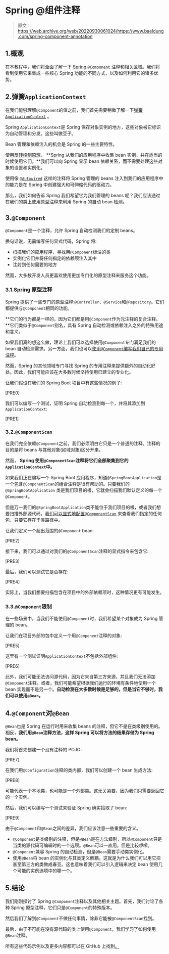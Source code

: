# Spring @组件注释

> 原文：<https://web.archive.org/web/20220930061024/https://www.baeldung.com/spring-component-annotation>

## 1.概观

在本教程中，我们将全面了解一下 [Spring `@Component`](/web/20220827110142/https://www.baeldung.com/spring-component-repository-service) 注释和相关区域。我们将看到使用它来集成一些核心 Spring 功能的不同方式，以及如何利用它的诸多优势。

## 2.弹簧`ApplicationContext`

在我们能够理解`@Component`的值之前，我们首先需要稍微了解一下[弹簧`ApplicationContext`](/web/20220827110142/https://www.baeldung.com/spring-application-context) 。

Spring `ApplicationContext`是 Spring 保存对象实例的地方，这些对象被它标识为自动管理和分发。这些叫做豆子。

Bean 管理和依赖注入的机会是 Spring 的一些主要特性。

使用[反转控制原理](/web/20220827110142/https://www.baeldung.com/inversion-control-and-dependency-injection-in-spring)， **Spring 从我们的应用程序中收集 bean 实例，并在适当的时候使用它们。**我们可以向 Spring 显示 bean 依赖关系，而不需要处理这些对象的设置和实例化。

使用像 [`@Autowired`](/web/20220827110142/https://www.baeldung.com/spring-autowire) 这样的注释将 Spring 管理的 beans 注入到我们的应用程序中的能力是在 Spring 中创建强大和可伸缩代码的驱动力。

那么，我们如何告诉 Spring 我们希望它为我们管理的 beans 呢？我们应该通过在我们的类上使用原型注释来利用 Spring 的自动 bean 检测。

## 3.`@Component`

`@Component`是一个注释，允许 Spring 自动检测我们的定制 beans。

换句话说，无需编写任何显式代码，Spring 将:

*   扫描我们的应用程序，寻找用`@Component`标注的类
*   实例化它们并将任何指定的依赖项注入其中
*   注射到任何需要的地方

然而，大多数开发人员更喜欢使用更加专门化的原型注释来服务这个功能。

### 3.1.Spring 原型注释

Spring 提供了一些专门的原型注释:`@Controller`、`@Service`和`@Repository`。它们都提供与`@Component`相同的功能。

**它们的行为都是一样的，因为它们都是用`@Component`作为元注释的复合注释。**它们类似于`@Component`别名，具有 Spring 自动检测或依赖注入之外的特殊用途和含义。

如果我们真的想这么做，理论上我们可以选择使用`@Component`专门满足我们的 bean 自动检测需求。另一方面，我们也可以[使用`@Component`编写我们自己的专用注释](/web/20220827110142/https://www.baeldung.com/java-custom-annotation)。

然而，Spring 的其他领域专门寻找 Spring 的专用注释来提供额外的自动化好处。因此，我们可能应该在大多数时候坚持使用已建立的专业化。

让我们假设在我们的 Spring Boot 项目中有这些情况的例子:

[PRE0]

我们可以编写一个测试，证明 Spring 自动检测到每一个，并将其添加到`ApplicationContext`:

[PRE1]

### 3.2.`@ComponentScan`

在我们完全依赖`@Component`之前，我们必须明白它只是一个普通的注释。注释的目的是将 beans 与其他对象(如域对象)区分开来。

然而， **Spring 使用`@ComponentScan`注释将它们全部聚集到它的`ApplicationContext`中。**

如果我们正在编写一个 Spring Boot 应用程序，知道`@SpringBootApplication`是一个包含`@ComponentScan`的组合注释是很有帮助的。只要我们的`@SpringBootApplication` 类是我们项目的根，它就会扫描我们默认定义的每一个`@Component`。

但是万一我们的`@SpringBootApplication`类不能位于我们项目的根，或者我们想要扫描外部源代码，[我们可以显式地配置`@ComponentScan`](/web/20220827110142/https://www.baeldung.com/spring-component-scanning#component-scan) 来查看我们指定的任何包，只要它存在于类路径中。

让我们定义一个超出范围的`@Component` bean:

[PRE2]

接下来，我们可以通过对我们的`@ComponentScan`注释的显式指令来包含它:

[PRE3]

最后，我们可以测试它是否存在:

[PRE4]

实际上，当我们想要扫描包含在项目中的外部依赖项时，这种情况更有可能发生。

### 3.3.`@Component`限制

在一些场景中，当我们不能使用`@Component`时，我们希望某个对象成为 Spring 管理的 bean。

让我们在项目外部的包中定义一个用`@Component`注释的对象:

[PRE5]

这里有一个测试证明`ApplicationContext`不包括外部组件:

[PRE6]

此外，我们可能无法访问源代码，因为它来自第三方来源，并且我们无法添加`@Component`注释。或者，我们可能希望根据我们运行的环境有条件地使用一个 bean 实现而不是另一个。**自动检测在大多数时候是足够的，但是当它不够时，我们可以使用`@Bean`。**

## 4.`@Component`对`@Bean`

`@Bean`也是 Spring 在运行时用来收集 beans 的注释，但它不是在类级别使用的。相反，**我们用`@Bean`注释方法，这样 Spring 可以将方法的结果存储为 Spring bean。**

我们将首先创建一个没有注释的 POJO:

[PRE7]

在我们用`@Configuration`注释的类内部，我们可以创建一个 bean 生成方法:

[PRE8]

可能代表一个本地类，也可能是一个外部类。这无关紧要，因为我们只需要返回它的一个实例。

然后，我们可以编写一个测试来验证 Spring 确实拾取了 bean:

[PRE9]

由于`@Component`和`@Bean`之间的差异，我们应该注意一些重要的含义。

*   `@Component`是类级别的注释，但是`@Bean`是在方法级别，所以`@Component`只是当类的源代码可编辑时的一个选项。`@Bean`可以一直用，但是比较啰嗦。
*   `@Component`兼容 Spring 的自动检测，但是`@Bean`需要手动类实例化。
*   使用`@Bean`将 bean 的实例化与其类定义解耦。这就是为什么我们可以用它把甚至第三方的类做成春豆。这也意味着我们可以引入逻辑来决定 bean 使用几个可能的实例选项中的哪一个。

## 5.结论

我们刚刚探讨了 Spring `@Component`注释以及其他相关主题。首先，我们讨论了各种 Spring 原型注释，它们只是`@Component`的特殊版本。

然后我们了解到`@Component`不做任何事情，除非它能被`@ComponentScan`找到。

最后，由于不可能在没有源代码的类上使用`@Component`，我们学习了如何使用`@Bean`注释。

所有这些代码示例以及更多内容都可以在 GitHub 上找到[。](https://web.archive.org/web/20220827110142/https://github.com/eugenp/tutorials/tree/master/spring-core-5)